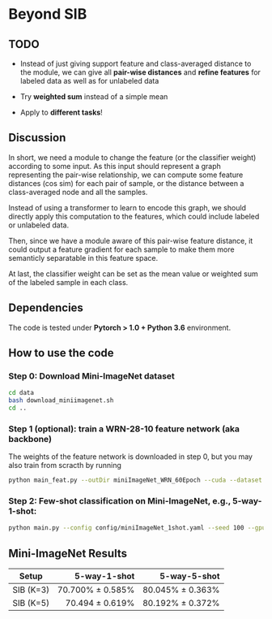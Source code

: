 # Beyond SIB

## TODO

* Instead of just giving support feature and class-averaged distance to the module, we can give all **pair-wise distances** and **refine features** for labeled data as well as for unlabeled data

* Try **weighted sum** instead of a simple mean

* Apply to **different tasks**!


## Discussion
In short, we need a module to change the feature (or the classifier weight) according to some input. 
As this input should represent a graph representing the pair-wise relationship, 
we can compute some feature distances (cos sim) for each pair of sample, 
or the distance between a class-averaged node and all the samples.

Instead of using a transformer to learn to encode this graph, we should directly apply this computation to the features, which could include labeled or unlabeled data.

Then, since we have a module aware of this pair-wise feature distance, it could output a feature gradient for each sample to make them more semanticly separatable in this feature space.

At last, the classifier weight can be set as the mean value or weighted sum of the labeled sample in each class.


## Dependencies
The code is tested under **Pytorch > 1.0 + Python 3.6** environment. 


## How to use the code
### **Step 0**: Download Mini-ImageNet dataset

``` Bash
cd data
bash download_miniimagenet.sh 
cd ..
```

### **Step 1** (optional): train a WRN-28-10 feature network (aka backbone)
The weights of the feature network is downloaded in step 0, but you may also train from scracth by running

``` Bash
python main_feat.py --outDir miniImageNet_WRN_60Epoch --cuda --dataset miniImageNet --nbEpoch 60
```

### **Step 2**: Few-shot classification on Mini-ImageNet, e.g., 5-way-1-shot:

``` Bash
python main.py --config config/miniImageNet_1shot.yaml --seed 100 --gpu 0
```

## Mini-ImageNet Results

| Setup         | 5-way-1-shot  | 5-way-5-shot |
| ------------- | -------------:| ------------:|
| SIB (K=3)     | 70.700% ± 0.585% | 80.045% ± 0.363%|
| SIB (K=5)     | 70.494 ± 0.619% | 80.192% ± 0.372%|
